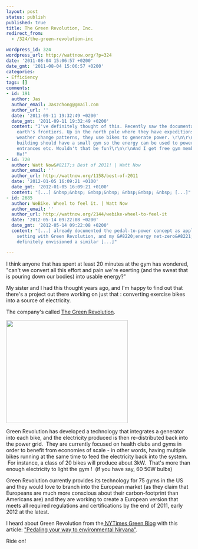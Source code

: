 ```yaml
---
layout: post
status: publish
published: true
title: The Green Revolution, Inc.
redirect_from:
  - /324/the-green-revolution-inc

wordpress_id: 324
wordpress_url: http://wattnow.org/?p=324
date: '2011-08-04 15:06:57 +0200'
date_gmt: '2011-08-04 15:06:57 +0200'
categories:
- Efficiency
tags: []
comments:
- id: 191
  author: Jas
  author_email: Jaszchong@gmail.com
  author_url: ''
  date: '2011-09-11 19:32:49 +0200'
  date_gmt: '2011-09-11 19:32:49 +0200'
  content: "I've definitely thought of this. Recently saw the documentary on CNN called
    earth's frontiers. Up in the north pole where they have expeditions to look at
    weather change patterns, they use bikes to generate power. \r\n\r\nMaybe every
    building should have a small gym so the energy can be used to power common walkway,
    entrances etc. Wouldn't that be fun?\r\n\r\nAnd I get free gym membership too!
    Ha!"
- id: 720
  author: Watt Now&#8217;s Best of 2011! | Watt Now
  author_email: ''
  author_url: http://wattnow.org/1158/best-of-2011
  date: '2012-01-05 16:09:21 +0100'
  date_gmt: '2012-01-05 16:09:21 +0100'
  content: "[...] &nbsp;&nbsp; &nbsp;&nbsp; &nbsp;&nbsp; &nbsp; [...]"
- id: 2685
  author: WeBike. Wheel to feel it. | Watt Now
  author_email: ''
  author_url: http://wattnow.org/2144/webike-wheel-to-feel-it
  date: '2012-05-14 09:22:08 +0200'
  date_gmt: '2012-05-14 09:22:08 +0200'
  content: "[...] already documented the pedal-to-power concept as applied to a gym
    setting with Green Revolution, and my &#8220;energy net-zero&#8221; creperie dream
    definitely envisioned a similar [...]"

---
```

<p>I think anyone that has spent at least 20 minutes at the gym has wondered, "can't we convert all this effort and pain we're exerting (and the sweat that is pouring down our bodies) into usable energy?"</p>
<p>My sister and I had this thought years ago, and I'm happy to find out that there's a project out there working on just that : converting exercise bikes into a source of electricity.</p>
<p>The company's called&nbsp;<a href="http://www.egreenrevolution.com/default.aspx">The Green Revolution</a>.</p>
<p><a href="{{ 'assets/from-wordpress/uploads/2011/08/egr_bike.jpg' | relative_url }}"><img class="alignleft size-full wp-image-325" title="egr_bike" src="{{ 'assets/from-wordpress/uploads/2011/08/egr_bike.jpg' | relative_url }}" alt="" width="330" height="279" /></a></p>

<p>Green Revolution has developed a technology that integrates a generator into each bike, and the electricity produced is then re-distributed back into the power grid. &nbsp;They are currently focused on health clubs and gyms in order to benefit from economies of scale - in other words, having multiple bikes running at the same time to feed the electricity back into the system. &nbsp;For instance, a class of 20 bikes will produce about 3kW. &nbsp;That's more than enough electricity to light the gym ! &nbsp;(if you have say, 60 50W bulbs)</p>
<p>Green Revolution currently provides its technology for 75 gyms in the US and they would love to branch into the European market (as they claim that Europeans are much more conscious about their carbon-footprint than Americans are) and they are working to create a European version that meets all required regulations and certifications by the end of 2011, early 2012 at the latest.</p>
<p>I heard about Green Revolution from the<a href="http://green.blogs.nytimes.com/"> NYTimes Green Blog</a>&nbsp;with this article:&nbsp;<a href="http://green.blogs.nytimes.com/2011/07/28/pedaling-your-way-to-environmental-nirvana/#more-108955">"Pedaling your way to environmental Nirvana"</a>.</p>
<p>Ride on!</p>
